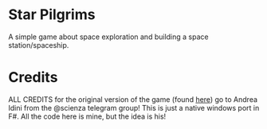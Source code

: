 # Star Pilgrims
A simple game about space exploration and building
a space station/spaceship.

# Credits
ALL CREDITS for the original version of the game
(found [here](https://raghnar.itch.io/starpilgrims)) go to
Andrea Idini from the @scienza telegram group! This is just a
native windows port in F#. All the code here is mine, but the
idea is his!
